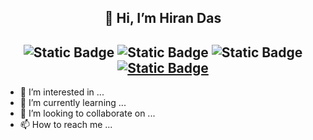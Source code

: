 <h2 align="center">👋 Hi, I’m Hiran Das </h2> 

<h2 align="center">
<img alt="Static Badge" src="https://img.shields.io/badge/Automation_Engineer-purple">
<img alt="Static Badge" src="https://img.shields.io/badge/Developer_4_Life-darkgreen">
<img alt="Static Badge" src="https://img.shields.io/badge/Telecom%2FNetworking%20Domain-darkred">
<a href="https://github.com/dabbler2610/"><img alt="Static Badge" src="https://img.shields.io/badge/aka-DABBLER2610-darkblue"></a>
</h2>



- 👀 I’m interested in ...
- 🌱 I’m currently learning ...
- 💞️ I’m looking to collaborate on ...
- 📫 How to reach me ...

<!---
dabbler2610/dabbler2610 is a ✨ special ✨ repository because its `README.md` (this file) appears on your GitHub profile.
You can click the Preview link to take a look at your changes.
--->

